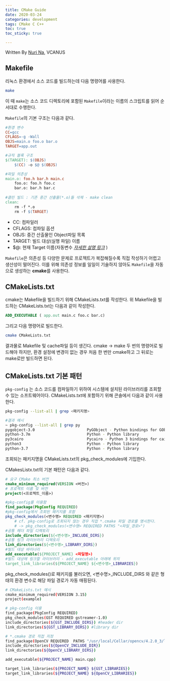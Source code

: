 ```yaml
---
title: CMake Guide
date: 2020-03-24
categories: development
tags: CMake C C++
toc: true
toc_sticky: true

---
```


Written By [Nuri Na](https://github.com/nurring), VCANUS

## Makefile

리눅스 환경에서 소스 코드를 빌드하는데 다음 명령어를 사용한다.

```bash
make
```

이 때 `make`는 소스 코드 디렉토리에 포함된 `Makefile`이라는 이름의 스크립트를 읽어 순서대로 수행한다.   

`Makefile`의 기본 구조는 다음과 같다.

```makefile
#환경 변수
CC=gcc
CFLAGS=-g -Wall
OBJS=main.o foo.o bar.o
TARGET=app.out

#규칙 블록 구조
$(TARGET): $(OBJS)
    $(CC) -o $@ $(OBJS)

#파일 의존성
main.o: foo.h bar.h main.c
	foo.o: foo.h foo.c
	bar.o: bar.h bar.c
	
#클린 빌드 : 기존 중간 산출물(*.o)들 삭제 - make clean
clean:
    rm -f *.o
    rm -f $(TARGET)
```

- CC: 컴파일러
- CFLAGS: 컴파일 옵션
- OBJS: 중간 산출물인 Object파일 목록
- TARGET: 빌드 대상(실행 파일) 이름
- $@: 현재 Target 이름(자동변수 [_자세한 설명 링크_](http://www.gnu.org/software/make/manual/html_node/Automatic-Variables.html) )

`Makefile`은 의존성 등 다양한 문제로 프로젝트가 복잡해질수록 직접 작성하기 어렵고 생산성이 떨어진다. 이를 위해 의존성 정보를 일일이 기술하지 않아도 `Makefile`을 자동으로 생성하는 **cmake**를 사용한다.

## CMakeLists.txt

cmake는 Makefile을 빌드하기 위해 CMakeLists.txt를 작성한다. 위 Makefile을 빌드하는 CMakeLists.txt는 다음과 같이 작성한다.

```cmake
ADD_EXECUTABLE ( app.out main.c foo.c bar.c)
```

그리고 다음 명령어로 빌드한다.

```bash
cmake CMakeLists.txt
```

결과물로 Makefile 및 cache파일 등이 생긴다. cmake -> make 두 번의 명령어로 빌드해야 하지만, 환경 설정에 변경이 없는 경우  처음 한 번만 cmake하고 그 뒤로는 make로만 빌드하면 된다. 

## CMakeLists.txt 기본 패턴

`pkg-config` 는 소스 코드를 컴파일하기 위하여 시스템에 설치된 라이브러리를 조회할 수 있는 소프트웨어이다. CMakeLists.txt에 포함하기 위해 콘솔에서 다음과 같이 사용한다.

```bash
pkg-config --list-all | grep <패키지명>
```

```bash
#결과 예시
~ pkg-config --list-all | grep py
pygobject-3.0                       PyGObject - Python bindings for GObject
python-3.7m                         Python - Python library
py3cairo                            Pycairo - Python 3 bindings for cairo
python3                             Python - Python library
python-3.7                          Python - Python library
```

조회되는 패키지명을 CMakeLists.txt의 pkg_check_modules에 기입한다.   

CMakesListx.txt의 기본 패턴은 다음과 같다.

```cmake
# 요구 CMake 최소 버전
cmake_minimum_required(VERSION <버전>)
# 프로젝트 이름 및 버전
project(<프로젝트_이름>)

#pkg-config를 이용함
find_package(PkgConfig REQUIRED)
#pkg-config에서 조회된 패키지를 포함
pkg_check_modules(<변수명> REQUIRED <패키지명>)
    # cf. pkg-config로 조회되지 않는 경우 직접 *.cmake 파일 경로를 명시한다.
    # -> pkg_check_modules(<변수명> REQUIRED PATHS "<파일_경로>")
#공통 헤더 파일 디렉토리
include_directories(${<변수명>_INCLUDE_DIRS})
#공통 링크 라이브러리 디렉토리
link_directories(${<변수명>_LIBRARY_DIRS})
#빌드 대상 바이너리
add_executable(${PROJECT_NAME} <파일명>)
#빌드 대상에 링크할 라이브러리 - add_executable 아래에 위치
target_link_libraries(${PROJECT_NAME} ${<변수명>_LIBRARIES})
```

pkg_check_modules()로 패키지를 불러오면, <변수명>_INCLUDE_DIRS 와 같은 형태의 환경 변수로 해당 파일 경로가 자동 매핑된다.

```bash
# CMakeLists.txt 예시
cmake_minimum_required(VERSION 3.15)
project(example)

# pkg-config 이용
find_package(PkgConfig REQUIRED)
pkg_check_modules(GST REQUIRED gstreamer-1.0)
include_directories(${GST_INCLUDE_DIRS}) #header dir
link_directories(${GST_LIBRARY_DIRS}) #library dir

# *.cmake 경로 직접 지정
find_package(OpenCV REQUIRED  PATHS "/usr/local/Cellar/opencv/4.2.0_3/lib/cmake/opencv4")
include_directories(${OpenCV_INCLUDE_DIR})
link_directories(${OpenCV_LIBRARY_DIRS})

add_executable(${PROJECT_NAME} main.cpp)

target_link_libraries(${PROJECT_NAME} ${GST_LIBRARIES})
target_link_libraries(${PROJECT_NAME} ${OpenCV_LIBRARIES})
```

